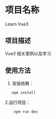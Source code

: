# 项目名称
Learn Vue3

## 项目描述

Vue3 相关案例以及学习

## 使用方法
1. 安装依赖：
```sh
   npm install
```
2.运行项目：
``` sh
    npm run dev
```
